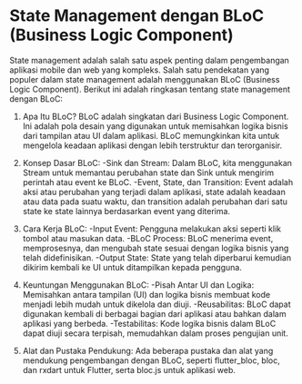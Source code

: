 # State Management dengan BLoC (Business Logic Component)

State management adalah salah satu aspek penting dalam pengembangan aplikasi mobile dan web yang kompleks. Salah satu pendekatan yang populer dalam state management adalah menggunakan BLoC (Business Logic Component). Berikut ini adalah ringkasan tentang state management dengan BLoC:

1. Apa Itu BLoC?
BLoC adalah singkatan dari Business Logic Component. Ini adalah pola desain yang digunakan untuk memisahkan logika bisnis dari tampilan atau UI dalam aplikasi. BLoC memungkinkan kita untuk mengelola keadaan aplikasi dengan lebih terstruktur dan terorganisir.

2. Konsep Dasar BLoC:
-Sink dan Stream:
 Dalam BLoC, kita menggunakan Stream untuk memantau perubahan state dan Sink untuk mengirim perintah atau event ke BLoC.
-Event, State, dan Transition:
 Event adalah aksi atau perubahan yang terjadi dalam aplikasi, state adalah keadaan atau data pada suatu waktu, dan transition adalah perubahan dari satu state ke state lainnya berdasarkan event yang diterima.

3. Cara Kerja BLoC:
-Input Event: 
Pengguna melakukan aksi seperti klik tombol atau masukan data.
-BLoC Process: 
BLoC menerima event, memprosesnya, dan mengubah state sesuai dengan logika bisnis yang telah didefinisikan.
-Output State: 
State yang telah diperbarui kemudian dikirim kembali ke UI untuk ditampilkan kepada pengguna.

4. Keuntungan Menggunakan BLoC:
-Pisah Antar UI dan Logika:
 Memisahkan antara tampilan (UI) dan logika bisnis membuat kode menjadi lebih mudah untuk dikelola dan diuji.
-Reusabilitas: 
BLoC dapat digunakan kembali di berbagai bagian dari aplikasi atau bahkan dalam aplikasi  yang berbeda.
-Testabilitas: 
Kode logika bisnis dalam BLoC dapat diuji secara terpisah, memudahkan dalam proses pengujian unit.

5. Alat dan Pustaka Pendukung:
Ada beberapa pustaka dan alat yang mendukung pengembangan dengan BLoC, seperti flutter_bloc, bloc, dan rxdart untuk Flutter, serta bloc.js untuk aplikasi web.